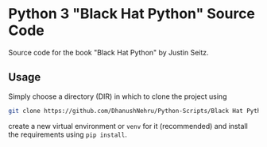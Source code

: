 # Python 3 "Black Hat Python" Source Code

Source code for the book "Black Hat Python" by Justin Seitz.

## Usage
Simply choose a directory (DIR) in which to clone the project using

```bash
git clone https://github.com/DhanushNehru/Python-Scripts/Black Hat Python.git
```

create a new virtual environment or `venv` for it (recommended) and install the requirements using `pip install`.


<!-- Updated README links and corrected typos -->
<!-- Updated README links and corrected typos -->
